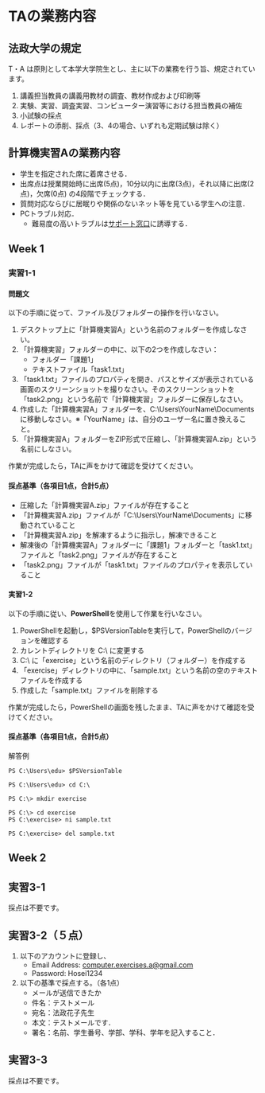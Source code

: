 # TAの業務内容

## 法政大学の規定
T・A は原則として本学大学院生とし、主に以下の業務を行う旨、規定されています。 
1. 講義担当教員の講義用教材の調査、教材作成および印刷等 
2. 実験、実習、調査実習、コンピューター演習等における担当教員の補佐 
3. 小試験の採点 
4. レポートの添削、採点（3、4の場合、いずれも定期試験は除く）

## 計算機実習Aの業務内容

- 学生を指定された席に着席させる．
- 出席点は授業開始時に出席(5点)，10分以内に出席(3点)，それ以降に出席(2点)，欠席(0点) の4段階でチェックする．
- 質問対応ならびに居眠りや関係のないネット等を見ている学生への注意．
- PCトラブル対応．
  - 難易度の高いトラブルは[サポート窓口](https://kedu2025.ws.hosei.ac.jp/support/support/)に誘導する．

## Week 1

### 実習1-1

#### 問題文

以下の手順に従って、ファイル及びフォルダーの操作を行いなさい。

1. デスクトップ上に「計算機実習A」という名前のフォルダーを作成しなさい。
2. 「計算機実習」フォルダーの中に、以下の2つを作成しなさい：
   - フォルダー「課題1」
   - テキストファイル「task1.txt」
3. 「task1.txt」ファイルのプロパティを開き、パスとサイズが表示されている画面のスクリーンショットを撮りなさい。そのスクリーンショットを「task2.png」という名前で「計算機実習」フォルダーに保存しなさい。
4. 作成した「計算機実習A」フォルダーを、C:\Users\YourName\Documents に移動しなさい。※「YourName」は、自分のユーザー名に置き換えること。
5. 「計算機実習A」フォルダーをZIP形式で圧縮し、「計算機実習A.zip」という名前にしなさい。

作業が完成したら，TAに声をかけて確認を受けてください。

#### 採点基準（各項目1点，合計5点）

- 圧縮した「計算機実習A.zip」ファイルが存在すること
- 「計算機実習A.zip」ファイルが「C:\Users\YourName\Documents」に移動されていること
- 「計算機実習A.zip」を解凍するように指示し，解凍できること
- 解凍後の「計算機実習A」フォルダーに「課題1」フォルダーと「task1.txt」ファイルと「task2.png」ファイルが存在すること
- 「task2.png」ファイルが「task1.txt」ファイルのプロパティを表示していること

#### 実習1-2

以下の手順に従い、**PowerShell**を使用して作業を行いなさい。

1. PowerShellを起動し，$PSVersionTableを実行して，PowerShellのバージョンを確認する
2. カレントディレクトリを C:\ に変更する
3. C:\ に「exercise」という名前のディレクトリ（フォルダー）を作成する
4. 「exercise」ディレクトリの中に、「sample.txt」という名前の空のテキストファイルを作成する
5. 作成した「sample.txt」ファイルを削除する

作業が完成したら，PowerShellの画面を残したまま、TAに声をかけて確認を受けてください。

#### 採点基準（各項目1点，合計5点）

解答例
```
PS C:\Users\edu> $PSVersionTable
```

```
PS C:\Users\edu> cd C:\
```

```
PS C:\> mkdir exercise
```

```
PS C:\> cd exercise
PS C:\exercise> ni sample.txt
```

```
PS C:\exercise> del sample.txt
```

## Week 2

## 実習3-1

採点は不要です。

## 実習3-2（５点）

1. 以下のアカウントに登録し、
   - Email Address: computer.exercises.a@gmail.com
   - Password: Hosei1234
2. 以下の基準で採点する。（各1点）
   - メールが送信できたか
   - 件名：テストメール
   - 宛名：法政花子先生
   - 本文：テストメールです．
   - 署名：名前、学生番号、学部、学科、学年を記入すること．

## 実習3-3

採点は不要です。